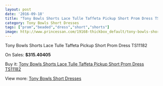 ```yaml
---
layout: post
date: '2016-09-18'
title: "Tony Bowls Shorts Lace Tulle Taffeta Pickup Short Prom Dress TS11182"
category: Tony Bowls Short Dresses
tags: ["prom","beaded","dress","short","shorts"]
image: http://www.princessan.com/19168-thickbox_default/tony-bowls-shorts-lace-tulle-taffeta-pickup-short-prom-dress-ts11182.jpg
---
```

Tony Bowls Shorts Lace Tulle Taffeta Pickup Short Prom Dress TS11182

On Sales: **$315.40405**
<a href="https://www.princessan.com/en/tony-bowls-short-dresses/8661-tony-bowls-shorts-lace-tulle-taffeta-pickup-short-prom-dress-ts11182.html"><amp-img layout="responsive" width="600" height="600" src="//www.princessan.com/19168-thickbox_default/tony-bowls-shorts-lace-tulle-taffeta-pickup-short-prom-dress-ts11182.jpg" alt="Tony Bowls Shorts Lace Tulle Taffeta Pickup Short Prom Dress TS11182 0" /></a>
<a href="https://www.princessan.com/en/tony-bowls-short-dresses/8661-tony-bowls-shorts-lace-tulle-taffeta-pickup-short-prom-dress-ts11182.html"><amp-img layout="responsive" width="600" height="600" src="//www.princessan.com/19169-thickbox_default/tony-bowls-shorts-lace-tulle-taffeta-pickup-short-prom-dress-ts11182.jpg" alt="Tony Bowls Shorts Lace Tulle Taffeta Pickup Short Prom Dress TS11182 1" /></a>
<a href="https://www.princessan.com/en/tony-bowls-short-dresses/8661-tony-bowls-shorts-lace-tulle-taffeta-pickup-short-prom-dress-ts11182.html"><amp-img layout="responsive" width="600" height="600" src="//www.princessan.com/19170-thickbox_default/tony-bowls-shorts-lace-tulle-taffeta-pickup-short-prom-dress-ts11182.jpg" alt="Tony Bowls Shorts Lace Tulle Taffeta Pickup Short Prom Dress TS11182 2" /></a>
<a href="https://www.princessan.com/en/tony-bowls-short-dresses/8661-tony-bowls-shorts-lace-tulle-taffeta-pickup-short-prom-dress-ts11182.html"><amp-img layout="responsive" width="600" height="600" src="//www.princessan.com/19171-thickbox_default/tony-bowls-shorts-lace-tulle-taffeta-pickup-short-prom-dress-ts11182.jpg" alt="Tony Bowls Shorts Lace Tulle Taffeta Pickup Short Prom Dress TS11182 3" /></a>

Buy it: [Tony Bowls Shorts Lace Tulle Taffeta Pickup Short Prom Dress TS11182](https://www.princessan.com/en/tony-bowls-short-dresses/8661-tony-bowls-shorts-lace-tulle-taffeta-pickup-short-prom-dress-ts11182.html "Tony Bowls Shorts Lace Tulle Taffeta Pickup Short Prom Dress TS11182")

View more: [Tony Bowls Short Dresses](https://www.princessan.com/en/70-tony-bowls-short-dresses "Tony Bowls Short Dresses")